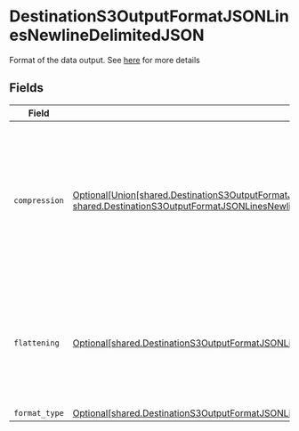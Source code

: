 # DestinationS3OutputFormatJSONLinesNewlineDelimitedJSON

Format of the data output. See <a href="https://docs.airbyte.com/integrations/destinations/s3/#supported-output-schema">here</a> for more details


## Fields

| Field                                                                                                                                                                                                                                                                                | Type                                                                                                                                                                                                                                                                                 | Required                                                                                                                                                                                                                                                                             | Description                                                                                                                                                                                                                                                                          |
| ------------------------------------------------------------------------------------------------------------------------------------------------------------------------------------------------------------------------------------------------------------------------------------ | ------------------------------------------------------------------------------------------------------------------------------------------------------------------------------------------------------------------------------------------------------------------------------------ | ------------------------------------------------------------------------------------------------------------------------------------------------------------------------------------------------------------------------------------------------------------------------------------ | ------------------------------------------------------------------------------------------------------------------------------------------------------------------------------------------------------------------------------------------------------------------------------------ |
| `compression`                                                                                                                                                                                                                                                                        | [Optional[Union[shared.DestinationS3OutputFormatJSONLinesNewlineDelimitedJSONCompressionNoCompression, shared.DestinationS3OutputFormatJSONLinesNewlineDelimitedJSONCompressionGZIP]]](undefined/models/shared/destinations3outputformatjsonlinesnewlinedelimitedjsoncompression.md) | :heavy_minus_sign:                                                                                                                                                                                                                                                                   | Whether the output files should be compressed. If compression is selected, the output filename will have an extra extension (GZIP: ".jsonl.gz").                                                                                                                                     |
| `flattening`                                                                                                                                                                                                                                                                         | [Optional[shared.DestinationS3OutputFormatJSONLinesNewlineDelimitedJSONFlattening]](undefined/models/shared/destinations3outputformatjsonlinesnewlinedelimitedjsonflattening.md)                                                                                                     | :heavy_minus_sign:                                                                                                                                                                                                                                                                   | Whether the input json data should be normalized (flattened) in the output JSON Lines. Please refer to docs for details.                                                                                                                                                             |
| `format_type`                                                                                                                                                                                                                                                                        | [Optional[shared.DestinationS3OutputFormatJSONLinesNewlineDelimitedJSONFormatType]](undefined/models/shared/destinations3outputformatjsonlinesnewlinedelimitedjsonformattype.md)                                                                                                     | :heavy_minus_sign:                                                                                                                                                                                                                                                                   | N/A                                                                                                                                                                                                                                                                                  |